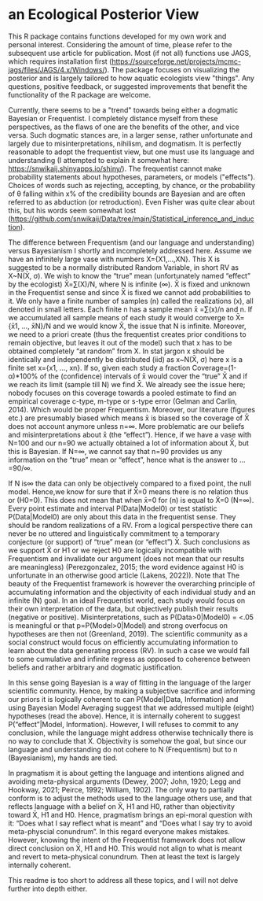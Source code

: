 # an Ecological Posterior View<br />
This R package contains functions developed for my own work and personal interest. Considering the amount of time, please refer to the subsequent use article for publication. Most (if not all) functions use JAGS, which requires installation first (https://sourceforge.net/projects/mcmc-jags/files/JAGS/4.x/Windows/). The package focuses on visualizing the posterior and is largely tailored to how aquatic ecologists view "things". Any questions, positive feedback, or suggested improvements that benefit the functionality of the R package are welcome.

Currently, there seems to be a "trend" towards being either a dogmatic Bayesian or Frequentist. I completely distance myself from these perspectives, as the flaws of one are the benefits of the other, and vice versa. Such dogmatic stances are, in a larger sense, rather unfortunate and largely due to misinterpretations, nihilism, and dogmatism. It is perfectly reasonable to adopt the frequentist view, but one must use its language and understanding (I attempted to explain it somewhat here: https://snwikaij.shinyapps.io/shiny/). The frequentist cannot make probability statements about hypotheses, parameters, or models ("effects"). Choices of words such as rejecting, accepting, by chance, or the probability of θ falling within x% of the credibility bounds are Bayesian and are often referred to as abduction (or retroduction). Even Fisher was quite clear about this, but his words seem somewhat lost (https://github.com/snwikaij/Data/tree/main/Statistical_inference_and_induction).

The difference between Frequentism (and our language and understanding) versus Bayesianism I shortly and incompletely addressed here. Assume we have an infinitely large vase with numbers X={X1,...,XN}. This X is suggested to be a normally distributed Random Variable, in short RV as X~N(X̄, σ). We wish to know the “true” mean (unfortunately named “effect” by the ecologist) X̄=∑(X)/N, where N is infinite (∞). X̄ is fixed and unknown in the Frequentist sense and since X̄ is fixed we cannot add probabilities to it. We only have a finite number of samples (n) called the realizations (x), all denoted in small letters. Each finite n has a sample mean x̄ =∑(x)/n and n. If we accumulated all sample means of each study it would converge to X̄={x̄1, …, x̄N}/N and we would know X̄, the issue that N is infinite. Moreover, we need to a priori create (thus the frequentist creates prior conditions to remain objective, but leaves it out of the model) such that x has to be obtained completely “at random” from X. In stat jargon x should be identically and independently be distributed (iid) as x~N(X̄, σ) here x is a finite set x={x1, …, xn}. If so, given each study a fraction Coverage=(1-α)*100% of the (confidence) intervals of x̄ would cover the “true” X̄ and if we reach its limit (sample till N) we find X̄. 
We already see the issue here; nobody focuses on this coverage towards a pooled estimate to find an empirical coverage c-type, m-type or s-type error (Gelman and Carlin, 2014).  Which would be proper Frequentism. Moreover, our literature (figures etc.) are presumably biased which means x̄ is biased so the coverage of X̄ does not account anymore unless n=∞. More problematic are our beliefs and misinterpretations about x̄ (the “effect”). Hence, if we have a vase with N=100 and our n=90 we actually obtained a lot of information about X̄, but this is Bayesian. If N=∞, we cannot say that n=90 provides us any information on the “true” mean or “effect”, hence what is the answer to …=90/∞. 

If N is∞ the data can only be objectively compared to a fixed point, the null model. Hence,we know for sure that if X̄=0 means there is no relation thus or (H0=0). This does not mean that  when x̄=0 for (n) is equal to X̄=0 (N=∞). Every point estimate and interval P(Data|Model0) or test statistic P(Data|Model0) are only about this data in the frequentist sense. They should be  random realizations of a RV. From a logical perspective there can never be no uttered and linguistically commitment  to a temporary conjecture (or support) of “true” mean (or “effect”) X̄. Such conclusions as we support X̄ or H1 or we reject H0 are logically incompatible with Frequentism and invalidate our argument (does not mean that our results are meaningless) (Perezgonzalez, 2015; the word evidence against H0 is unfortunate in an otherwise good article (Lakens, 2022)). Note that 
The beauty of the Frequentist framework is however the overarching principle of accumulating information and the objectivity of each individual study and an infinite (N) goal. In an ideal Frequentist world, each study would focus on their own interpretation of the data, but objectively publish their results (negative or positive). Misinterpretations, such as P(Data>0|Model0) = <.05 is meaningful or that p=P(Model>0|Model) and strong overfocus on hypotheses are then not  (Greenland, 2019). The scientific community as a social construct would focus on efficiently accumulating information to learn about the data generating process (RV). In such a case we would fall to some cumulative and infinite regress as opposed to coherence between beliefs and rather arbitrary and dogmatic justification. 

In this sense going Bayesian is a way of fitting in the language of the larger scientific community. Hence, by making a subjective sacrifice and informing our priors it is logically coherent to can P(Model|Data, Information) and using Bayesian Model Averaging suggest that we addressed multiple (eight) hypotheses (read the above). Hence, it is internally coherent to suggest P(“effect”|Model, Information). However, I will refuses to commit to any conclusion, while the language might address otherwise technically there is no way to  conclude that X̄. Objectivity is somehow the goal, but since our language and understanding do not cohere to N (Frequentism) but to n (Bayesianism), my hands are tied. 

In pragmatism it is about getting the language and intentions aligned and avoiding meta-physical arguments (Dewey, 2007; John, 1920; Legg and Hookway, 2021; Peirce, 1992; William, 1902). The only way to partially conform is to adjust the methods used to the language others use, and that reflects language with a belief on X̄, H1 and H0, rather than objectivity toward X̄, H1 and H0. Hence, pragmatism brings an epi-moral question with it: “Does what I say reflect what is meant” and “Does what I say try  to avoid meta-physcial conundrum”. In this regard everyone makes mistakes. However, knowing the intent of the Frequentist framework does not allow direct conclusion on X̄, H1 and H0. This would not align to what is meant and revert to meta-physical conundrum. Then at least the text is largely internally coherent.

This readme is too short to address all these topics, and I will not delve further into depth either.
